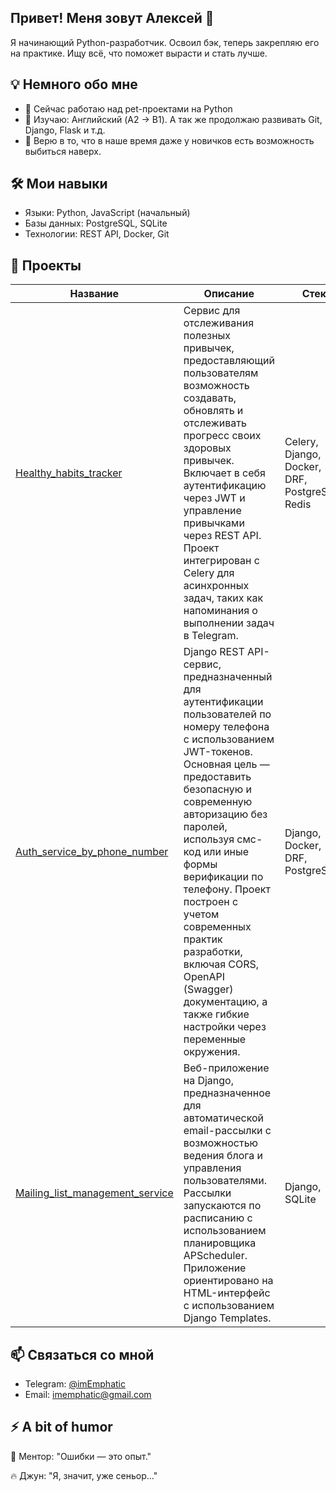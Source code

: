 ## Привет! Меня зовут Алексей 👋

Я начинающий Python-разработчик. Освоил бэк, теперь закрепляю его на практике. Ищу всё, что поможет вырасти и стать лучше.

## 💡 Немного обо мне
- 🔭 Сейчас работаю над pet-проектами на Python
- 🌱 Изучаю: Английский (A2 → B1). А так же продолжаю развивать Git, Django, Flask и т.д.
- 💬 Верю в то, что в наше время даже у новичков есть возможность выбиться наверх.

## 🛠 Мои навыки
- Языки: Python, JavaScript (начальный)
- Базы данных: PostgreSQL, SQLite
- Технологии: REST API, Docker, Git

## 📂 Проекты

| Название | Описание | Стек |
|----------|----------|------|
| [Healthy_habits_tracker](https://github.com/imEmphatic/Healthy_habits_tracker) | Сервис для отслеживания полезных привычек, предоставляющий пользователям возможность создавать, обновлять и отслеживать прогресс своих здоровых привычек. Включает в себя аутентификацию через JWT и управление привычками через REST API. Проект интегрирован с Celery для асинхронных задач, таких как напоминания о выполнении задач в Telegram. | Celery, Django, Docker, DRF, PostgreSQL, Redis |
| [Auth_service_by_phone_number](https://github.com/imEmphatic/Auth_service_by_phone_number) | Django REST API-сервис, предназначенный для аутентификации пользователей по номеру телефона с использованием JWT-токенов. Основная цель — предоставить безопасную и современную авторизацию без паролей, используя смс-код или иные формы верификации по телефону. Проект построен с учетом современных практик разработки, включая CORS, OpenAPI (Swagger) документацию, а также гибкие настройки через переменные окружения. | Django, Docker, DRF, PostgreSQL |
| [Mailing_list_management_service](https://github.com/imEmphatic/Mailing_list_management_service) | Веб-приложение на Django, предназначенное для автоматической email-рассылки с возможностью ведения блога и управления пользователями. Рассылки запускаются по расписанию с использованием планировщика APScheduler. Приложение ориентировано на HTML-интерфейс с использованием Django Templates. | Django, SQLite |

## 📫 Связаться со мной
- Telegram: [@imEmphatic](https://t.me/imEmphatic)
- Email: imemphatic@gmail.com

## ⚡ A bit of humor
🧘 Ментор: "Ошибки — это опыт."

🔥 Джун: "Я, значит, уже сеньор..."
